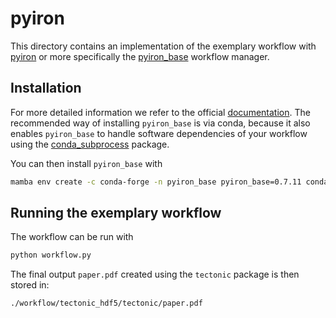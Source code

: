 # pyiron
This directory contains an implementation of the exemplary workflow with [pyiron](https://pyiron.org/) or more specifically the [pyiron_base](https://pyiron-base.readthedocs.io) workflow manager.

## Installation
For more detailed information we refer to the official [documentation](https://pyiron-base.readthedocs.io/en/latest/installation.html).
The recommended way of installing `pyiron_base` is via conda, because it also enables `pyiron_base` to handle software dependencies of your workflow using the [conda_subprocess](https://github.com/pyiron/conda_subprocess) package.

You can then install `pyiron_base` with
```sh
mamba env create -c conda-forge -n pyiron_base pyiron_base=0.7.11 conda_subprocess=0.0.1
```

## Running the exemplary workflow
The workflow can be run with
```sh
python workflow.py
```
The final output `paper.pdf` created using the `tectonic` package is then stored in:
```sh
./workflow/tectonic_hdf5/tectonic/paper.pdf
```
